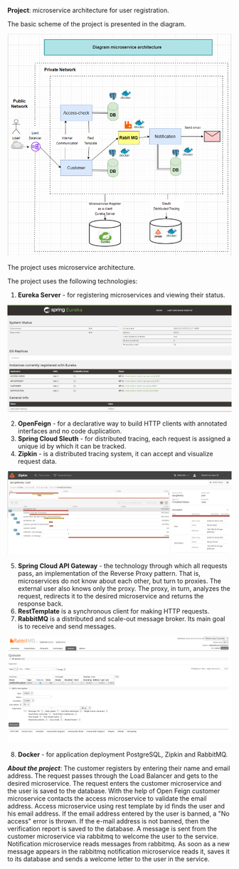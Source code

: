 **Project**: microservice architecture for user registration.

The basic scheme of the project is presented in the diagram.

![img.png](img/img.png)

The project uses microservice architecture.

The project uses the following technologies:
1. **Eureka Server** - for registering microservices and viewing their status.

![img.png](img/img2.png)

2. **OpenFeign** - for a declarative way to build HTTP clients with annotated interfaces and no code duplication.
3. **Spring Cloud Sleuth** - for distributed tracing, each request is assigned a unique id by which it can be tracked.
4. **Zipkin**  - is a distributed tracing system, it can accept and visualize request data.

![img.png](img/img3.png)

5. **Spring Cloud API Gateway** - the technology through which all requests pass, an implementation of the Reverse Proxy pattern. That is, microservices do not know about each other, but turn to proxies. The external user also knows only the proxy. The proxy, in turn, analyzes the request, redirects it to the desired microservice and returns the response back.
6. **RestTemplate** is a synchronous client for making HTTP requests.
7. **RabbitMQ** is a distributed and scale-out message broker. Its main goal is to receive and send messages.

![img.png](img/img4.png)

8. **Docker** - for application deployment PostgreSQL, Zipkin and RabbitMQ.


**_About the project_**: The customer registers by entering their name and email address.
The request passes through the Load Balancer and gets to the desired microservice.
The request enters the customer microservice and the user is saved to the database.
With the help of Open Feign customer microservice contacts the access microservice to validate the email address.
Access microservice using rest template by id finds the user and his email address.
If the email address entered by the user is banned, a "No access" error is thrown.
If the e-mail address is not banned, then the verification report is saved to the database.
A message is sent from the customer microservice via rabbitmq to welcome the user to the service.
Notification microservice reads messages from rabbitmq. As soon as a new message appears in the rabbitmq notification microservice reads it, saves it to its database and sends a welcome letter to the user in the service.